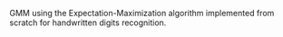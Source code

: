 GMM using the Expectation-Maximization algorithm implemented from scratch for handwritten digits recognition.
